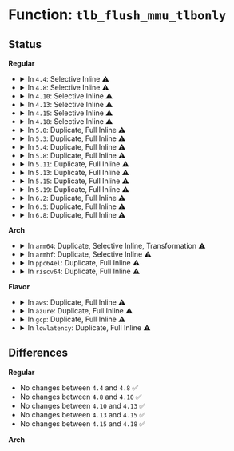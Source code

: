 # Function: <code>tlb_flush_mmu_tlbonly</code>

## Status
<b>Regular</b>
<ul>
<li>
<details>
<summary>In <code>4.4</code>: Selective Inline ⚠️</summary>

```c
void tlb_flush_mmu_tlbonly(struct mmu_gather *tlb);
```

**Collision:** Unique Static

**Inline:** Selective

**Transformation:** False

**Instances:**

```
In mm/memory.c (ffffffff811bbcb0)
Location: mm/memory.c:237
Inline: True
Direct callers:
  - mm/memory.c:tlb_finish_mmu
  - mm/memory.c:unmap_page_range
```
**Symbols:**

```
ffffffff811bbcb0-ffffffff811bbd78: tlb_flush_mmu_tlbonly (STB_LOCAL)
```
</details>
</li>
<li>
<details>
<summary>In <code>4.8</code>: Selective Inline ⚠️</summary>

```c
void tlb_flush_mmu_tlbonly(struct mmu_gather *tlb);
```

**Collision:** Unique Static

**Inline:** Selective

**Transformation:** False

**Instances:**

```
In mm/memory.c (ffffffff811d64f0)
Location: mm/memory.c:241
Inline: True
Direct callers:
  - mm/memory.c:unmap_page_range
  - mm/memory.c:tlb_finish_mmu
```
**Symbols:**

```
ffffffff811d64f0-ffffffff811d65b7: tlb_flush_mmu_tlbonly (STB_LOCAL)
```
</details>
</li>
<li>
<details>
<summary>In <code>4.10</code>: Selective Inline ⚠️</summary>

```c
void tlb_flush_mmu_tlbonly(struct mmu_gather *tlb);
```

**Collision:** Unique Static

**Inline:** Selective

**Transformation:** False

**Instances:**

```
In mm/memory.c (ffffffff811e6500)
Location: mm/memory.c:241
Inline: True
Direct callers:
  - mm/memory.c:unmap_page_range
  - mm/memory.c:tlb_finish_mmu
```
**Symbols:**

```
ffffffff811e6500-ffffffff811e65b7: tlb_flush_mmu_tlbonly (STB_LOCAL)
```
</details>
</li>
<li>
<details>
<summary>In <code>4.13</code>: Selective Inline ⚠️</summary>

```c
void tlb_flush_mmu_tlbonly(struct mmu_gather *tlb);
```

**Collision:** Unique Static

**Inline:** Selective

**Transformation:** False

**Instances:**

```
In mm/memory.c (ffffffff811f1580)
Location: mm/memory.c:241
Inline: True
Direct callers:
  - mm/memory.c:arch_tlb_finish_mmu
```
**Symbols:**

```
ffffffff811f1580-ffffffff811f1634: tlb_flush_mmu_tlbonly (STB_LOCAL)
```
</details>
</li>
<li>
<details>
<summary>In <code>4.15</code>: Selective Inline ⚠️</summary>

```c
void tlb_flush_mmu_tlbonly(struct mmu_gather *tlb);
```

**Collision:** Unique Static

**Inline:** Selective

**Transformation:** False

**Instances:**

```
In mm/memory.c (ffffffff81208250)
Location: mm/memory.c:242
Inline: True
Direct callers:
  - mm/memory.c:arch_tlb_finish_mmu
```
**Symbols:**

```
ffffffff81208250-ffffffff81208328: tlb_flush_mmu_tlbonly (STB_LOCAL)
```
</details>
</li>
<li>
<details>
<summary>In <code>4.18</code>: Selective Inline ⚠️</summary>

```c
void tlb_flush_mmu_tlbonly(struct mmu_gather *tlb);
```

**Collision:** Unique Static

**Inline:** Selective

**Transformation:** False

**Instances:**

```
In mm/memory.c (ffffffff81228fb0)
Location: mm/memory.c:241
Inline: True
Direct callers:
  - mm/memory.c:tlb_remove_table
  - mm/memory.c:arch_tlb_finish_mmu
```
**Symbols:**

```
ffffffff81228fb0-ffffffff81229061: tlb_flush_mmu_tlbonly (STB_LOCAL)
```
</details>
</li>
<li>
<details>
<summary>In <code>5.0</code>: Duplicate, Full Inline ⚠️</summary>

**Collision:** Static Duplication

**Inline:** Full

**Transformation:** False

**Instances:**

```
In mm/memory.c (ffffffff8123f7d6)
Location: include/asm-generic/tlb.h:168
Inline: True
```
```
In mm/mmu_gather.c (ffffffff8124cf0a)
Location: include/asm-generic/tlb.h:168
Inline: True
Inline callers:
  - mm/mmu_gather.c:tlb_remove_table
  - mm/mmu_gather.c:tlb_remove_table
  - mm/mmu_gather.c:tlb_table_flush
  - mm/mmu_gather.c:tlb_table_flush
  - mm/mmu_gather.c:tlb_flush_mmu
  - mm/mmu_gather.c:tlb_flush_mmu
```
</details>
</li>
<li>
<details>
<summary>In <code>5.3</code>: Duplicate, Full Inline ⚠️</summary>

**Collision:** Static Duplication

**Inline:** Full

**Transformation:** False

**Instances:**

```
In mm/memory.c (ffffffff812510d0)
Location: include/asm-generic/tlb.h:395
Inline: True
```
```
In mm/mmu_gather.c (ffffffff8125f1a5)
Location: include/asm-generic/tlb.h:395
Inline: True
Inline callers:
  - mm/mmu_gather.c:tlb_flush_mmu
  - mm/mmu_gather.c:tlb_flush_mmu
  - mm/mmu_gather.c:tlb_remove_table
  - mm/mmu_gather.c:tlb_remove_table
  - mm/mmu_gather.c:tlb_table_flush
  - mm/mmu_gather.c:tlb_table_flush
```
</details>
</li>
<li>
<details>
<summary>In <code>5.4</code>: Duplicate, Full Inline ⚠️</summary>

**Collision:** Static Duplication

**Inline:** Full

**Transformation:** False

**Instances:**

```
In mm/memory.c (ffffffff8125f58e)
Location: include/asm-generic/tlb.h:403
Inline: True
```
```
In mm/mmu_gather.c (ffffffff8126d9b5)
Location: include/asm-generic/tlb.h:403
Inline: True
Inline callers:
  - mm/mmu_gather.c:tlb_flush_mmu
  - mm/mmu_gather.c:tlb_flush_mmu
  - mm/mmu_gather.c:tlb_remove_table
  - mm/mmu_gather.c:tlb_remove_table
  - mm/mmu_gather.c:tlb_table_flush
  - mm/mmu_gather.c:tlb_table_flush
```
</details>
</li>
<li>
<details>
<summary>In <code>5.8</code>: Duplicate, Full Inline ⚠️</summary>

**Collision:** Static Duplication

**Inline:** Full

**Transformation:** False

**Instances:**

```
In mm/memory.c (ffffffff8128f9e4)
Location: include/asm-generic/tlb.h:415
Inline: True
Inline callers:
  - mm/memory.c:zap_pte_range
```
```
In mm/mmu_gather.c (ffffffff8129de42)
Location: include/asm-generic/tlb.h:415
Inline: True
Inline callers:
  - mm/mmu_gather.c:tlb_finish_mmu
  - mm/mmu_gather.c:tlb_finish_mmu
  - mm/mmu_gather.c:tlb_remove_table
  - mm/mmu_gather.c:tlb_remove_table
  - mm/mmu_gather.c:tlb_remove_table
  - mm/mmu_gather.c:tlb_remove_table
```
</details>
</li>
<li>
<details>
<summary>In <code>5.11</code>: Duplicate, Full Inline ⚠️</summary>

**Collision:** Static Duplication

**Inline:** Full

**Transformation:** False

**Instances:**

```
In mm/memory.c (ffffffff8129a52b)
Location: include/asm-generic/tlb.h:414
Inline: True
Inline callers:
  - mm/memory.c:zap_pte_range
```
```
In mm/mmu_gather.c (ffffffff812a91c2)
Location: include/asm-generic/tlb.h:414
Inline: True
Inline callers:
  - mm/mmu_gather.c:tlb_finish_mmu
  - mm/mmu_gather.c:tlb_finish_mmu
  - mm/mmu_gather.c:tlb_remove_table
  - mm/mmu_gather.c:tlb_remove_table
  - mm/mmu_gather.c:tlb_remove_table
  - mm/mmu_gather.c:tlb_remove_table
```
</details>
</li>
<li>
<details>
<summary>In <code>5.13</code>: Duplicate, Full Inline ⚠️</summary>

**Collision:** Static Duplication

**Inline:** Full

**Transformation:** False

**Instances:**

```
In mm/memory.c (ffffffff8129f6f9)
Location: include/asm-generic/tlb.h:416
Inline: True
Inline callers:
  - mm/memory.c:zap_pte_range
```
```
In mm/mmu_gather.c (ffffffff812ae632)
Location: include/asm-generic/tlb.h:416
Inline: True
Inline callers:
  - mm/mmu_gather.c:tlb_finish_mmu
  - mm/mmu_gather.c:tlb_finish_mmu
  - mm/mmu_gather.c:tlb_remove_table
  - mm/mmu_gather.c:tlb_remove_table
  - mm/mmu_gather.c:tlb_remove_table
  - mm/mmu_gather.c:tlb_remove_table
```
</details>
</li>
<li>
<details>
<summary>In <code>5.15</code>: Duplicate, Full Inline ⚠️</summary>

**Collision:** Static Duplication

**Inline:** Full

**Transformation:** False

**Instances:**

```
In mm/memory.c (ffffffff812e09e4)
Location: include/asm-generic/tlb.h:416
Inline: True
Inline callers:
  - mm/memory.c:zap_pte_range
```
```
In mm/mmu_gather.c (ffffffff812efdd2)
Location: include/asm-generic/tlb.h:416
Inline: True
Inline callers:
  - mm/mmu_gather.c:tlb_finish_mmu
  - mm/mmu_gather.c:tlb_finish_mmu
  - mm/mmu_gather.c:tlb_remove_table
  - mm/mmu_gather.c:tlb_remove_table
  - mm/mmu_gather.c:tlb_remove_table
  - mm/mmu_gather.c:tlb_remove_table
```
```
In mm/hugetlb.c (ffffffff81322350)
Location: include/asm-generic/tlb.h:416
Inline: True
Inline callers:
  - mm/hugetlb.c:__unmap_hugepage_range
```
</details>
</li>
<li>
<details>
<summary>In <code>5.19</code>: Duplicate, Full Inline ⚠️</summary>

**Collision:** Static Duplication

**Inline:** Full

**Transformation:** False

**Instances:**

```
In mm/memory.c (ffffffff81341dcc)
Location: include/asm-generic/tlb.h:416
Inline: True
Inline callers:
  - mm/memory.c:unmap_page_range
  - mm/memory.c:unmap_page_range
  - mm/memory.c:zap_pte_range
  - mm/memory.c:zap_pte_range
```
```
In mm/mmu_gather.c (ffffffff813532e0)
Location: include/asm-generic/tlb.h:416
Inline: True
Inline callers:
  - mm/mmu_gather.c:tlb_finish_mmu
  - mm/mmu_gather.c:tlb_finish_mmu
  - mm/mmu_gather.c:tlb_remove_table
  - mm/mmu_gather.c:tlb_remove_table
  - mm/mmu_gather.c:tlb_remove_table
  - mm/mmu_gather.c:tlb_remove_table
```
```
In mm/mprotect.c (ffffffff81354cce)
Location: include/asm-generic/tlb.h:416
Inline: True
Inline callers:
  - mm/mprotect.c:change_protection_range
```
```
In mm/madvise.c (ffffffff81375c2e)
Location: include/asm-generic/tlb.h:416
Inline: True
Inline callers:
  - mm/madvise.c:madvise_free_single_vma
  - mm/madvise.c:madvise_pageout
  - mm/madvise.c:madvise_cold
```
```
In mm/hugetlb.c (ffffffff8138f78d)
Location: include/asm-generic/tlb.h:416
Inline: True
Inline callers:
  - mm/hugetlb.c:__unmap_hugepage_range
  - mm/hugetlb.c:__unmap_hugepage_range
  - mm/hugetlb.c:__unmap_hugepage_range
  - mm/hugetlb.c:__unmap_hugepage_range
```
</details>
</li>
<li>
<details>
<summary>In <code>6.2</code>: Duplicate, Full Inline ⚠️</summary>

**Collision:** Static Duplication

**Inline:** Full

**Transformation:** False

**Instances:**

```
In mm/memory.c (ffffffff813b9cee)
Location: include/asm-generic/tlb.h:448
Inline: True
Inline callers:
  - mm/memory.c:unmap_page_range
  - mm/memory.c:unmap_page_range
  - mm/memory.c:zap_pte_range
  - mm/memory.c:zap_pte_range
```
```
In mm/mmu_gather.c (ffffffff813cd5a0)
Location: include/asm-generic/tlb.h:448
Inline: True
Inline callers:
  - mm/mmu_gather.c:tlb_finish_mmu
  - mm/mmu_gather.c:tlb_finish_mmu
  - mm/mmu_gather.c:tlb_remove_table
  - mm/mmu_gather.c:tlb_remove_table
  - mm/mmu_gather.c:tlb_remove_table
  - mm/mmu_gather.c:tlb_remove_table
```
```
In mm/mprotect.c (ffffffff813cf1ca)
Location: include/asm-generic/tlb.h:448
Inline: True
Inline callers:
  - mm/mprotect.c:change_protection_range
```
```
In mm/madvise.c (ffffffff813f2ea5)
Location: include/asm-generic/tlb.h:448
Inline: True
```
```
In mm/hugetlb.c (ffffffff8140ff24)
Location: include/asm-generic/tlb.h:448
Inline: True
Inline callers:
  - mm/hugetlb.c:__unmap_hugepage_range
  - mm/hugetlb.c:__unmap_hugepage_range
  - mm/hugetlb.c:__unmap_hugepage_range
  - mm/hugetlb.c:__unmap_hugepage_range
```
</details>
</li>
<li>
<details>
<summary>In <code>6.5</code>: Duplicate, Full Inline ⚠️</summary>

**Collision:** Static Duplication

**Inline:** Full

**Transformation:** False

**Instances:**

```
In mm/memory.c (ffffffff813eea01)
Location: include/asm-generic/tlb.h:448
Inline: True
Inline callers:
  - mm/memory.c:unmap_page_range
  - mm/memory.c:unmap_page_range
  - mm/memory.c:zap_pte_range
  - mm/memory.c:zap_pte_range
```
```
In mm/mmu_gather.c (ffffffff81401f00)
Location: include/asm-generic/tlb.h:448
Inline: True
Inline callers:
  - mm/mmu_gather.c:tlb_finish_mmu
  - mm/mmu_gather.c:tlb_finish_mmu
  - mm/mmu_gather.c:tlb_remove_table
  - mm/mmu_gather.c:tlb_remove_table
  - mm/mmu_gather.c:tlb_remove_table
  - mm/mmu_gather.c:tlb_remove_table
```
```
In mm/mprotect.c (ffffffff81403b69)
Location: include/asm-generic/tlb.h:448
Inline: True
Inline callers:
  - mm/mprotect.c:change_protection_range
```
```
In mm/madvise.c (ffffffff814268e5)
Location: include/asm-generic/tlb.h:448
Inline: True
```
```
In mm/hugetlb.c (ffffffff814432e0)
Location: include/asm-generic/tlb.h:448
Inline: True
Inline callers:
  - mm/hugetlb.c:__unmap_hugepage_range
  - mm/hugetlb.c:__unmap_hugepage_range
  - mm/hugetlb.c:__unmap_hugepage_range
  - mm/hugetlb.c:__unmap_hugepage_range
```
</details>
</li>
<li>
<details>
<summary>In <code>6.8</code>: Duplicate, Full Inline ⚠️</summary>

**Collision:** Static Duplication

**Inline:** Full

**Transformation:** False

**Instances:**

```
In mm/memory.c (ffffffff8141a4e1)
Location: include/asm-generic/tlb.h:448
Inline: True
Inline callers:
  - mm/memory.c:unmap_page_range
  - mm/memory.c:unmap_page_range
  - mm/memory.c:zap_pte_range
  - mm/memory.c:zap_pte_range
```
```
In mm/mmu_gather.c (ffffffff8142e550)
Location: include/asm-generic/tlb.h:448
Inline: True
Inline callers:
  - mm/mmu_gather.c:tlb_finish_mmu
  - mm/mmu_gather.c:tlb_finish_mmu
  - mm/mmu_gather.c:tlb_remove_table
  - mm/mmu_gather.c:tlb_remove_table
  - mm/mmu_gather.c:tlb_remove_table
  - mm/mmu_gather.c:tlb_remove_table
```
```
In mm/mprotect.c (ffffffff814300e9)
Location: include/asm-generic/tlb.h:448
Inline: True
Inline callers:
  - mm/mprotect.c:change_protection_range
```
```
In mm/madvise.c (ffffffff81460852)
Location: include/asm-generic/tlb.h:448
Inline: True
Inline callers:
  - mm/madvise.c:madvise_free_single_vma
  - mm/madvise.c:madvise_pageout
  - mm/madvise.c:madvise_cold
```
```
In mm/hugetlb.c (ffffffff8147d52c)
Location: include/asm-generic/tlb.h:448
Inline: True
Inline callers:
  - mm/hugetlb.c:__unmap_hugepage_range
  - mm/hugetlb.c:__unmap_hugepage_range
  - mm/hugetlb.c:__unmap_hugepage_range
  - mm/hugetlb.c:__unmap_hugepage_range
```
</details>
</li>
</ul>
<b>Arch</b>
<ul>
<li>
<details>
<summary>In <code>arm64</code>: Duplicate, Selective Inline, Transformation ⚠️</summary>

```c
void tlb_flush_mmu_tlbonly(struct mmu_gather *tlb);
```

**Collision:** Static Duplication

**Inline:** Selective

**Transformation:** True

**Instances:**

```
In mm/memory.c (ffff8000102f6e38)
Location: include/asm-generic/tlb.h:403
Inline: True
Inline callers:
  - mm/memory.c:unmap_page_range
  - mm/memory.c:unmap_page_range
  - mm/memory.c:unmap_page_range
Direct callers:
  - mm/memory.c:unmap_page_range
```
```
In mm/mmu_gather.c (ffff800010304c7c)
Location: include/asm-generic/tlb.h:403
Inline: True
Inline callers:
  - mm/mmu_gather.c:tlb_flush_mmu
  - mm/mmu_gather.c:tlb_remove_table
  - mm/mmu_gather.c:tlb_table_flush
Direct callers:
  - mm/mmu_gather.c:tlb_flush_mmu
  - mm/mmu_gather.c:tlb_remove_table
  - mm/mmu_gather.c:tlb_table_flush
```
```
In mm/madvise.c (ffff80001031d948)
Location: include/asm-generic/tlb.h:403
Inline: False
Direct callers:
  - mm/madvise.c:madvise_free_single_vma
  - mm/madvise.c:madvise_pageout
  - mm/madvise.c:madvise_cold
```
```
In mm/hugetlb.c (ffff800010333da4)
Location: include/asm-generic/tlb.h:403
Inline: True
Inline callers:
  - mm/hugetlb.c:__unmap_hugepage_range
```
**Symbols:**

```
ffff8000102f40d8-ffff8000102f4338: tlb_flush_mmu_tlbonly.part.0 (STB_LOCAL)
ffff800010304830-ffff800010304a90: tlb_flush_mmu_tlbonly.part.0 (STB_LOCAL)
ffff80001031d948-ffff80001031dbc4: tlb_flush_mmu_tlbonly (STB_LOCAL)
```
</details>
</li>
<li>
<details>
<summary>In <code>armhf</code>: Duplicate, Selective Inline ⚠️</summary>

```c
void tlb_flush_mmu_tlbonly(struct mmu_gather *tlb);
```

**Collision:** Static Duplication

**Inline:** Selective

**Transformation:** False

**Instances:**

```
In mm/memory.c (c0519060)
Location: include/asm-generic/tlb.h:403
Inline: True
Inline callers:
  - mm/memory.c:unmap_page_range
  - mm/memory.c:unmap_page_range
  - mm/memory.c:unmap_page_range
  - mm/memory.c:unmap_page_range
```
```
In mm/mmu_gather.c (c0523054)
Location: include/asm-generic/tlb.h:403
Inline: True
Inline callers:
  - mm/mmu_gather.c:tlb_finish_mmu
```
```
In mm/madvise.c (c053737c)
Location: include/asm-generic/tlb.h:403
Inline: False
Direct callers:
  - mm/madvise.c:__se_sys_madvise
  - mm/madvise.c:madvise_free_single_vma
```
**Symbols:**

```
c053737c-c0537474: tlb_flush_mmu_tlbonly (STB_LOCAL)
```
</details>
</li>
<li>
<details>
<summary>In <code>ppc64el</code>: Duplicate, Full Inline ⚠️</summary>

**Collision:** Static Duplication

**Inline:** Full

**Transformation:** False

**Instances:**

```
In mm/memory.c (c0000000003beef0)
Location: include/asm-generic/tlb.h:403
Inline: True
Inline callers:
  - mm/memory.c:zap_pte_range
```
```
In mm/mmu_gather.c (c0000000003d191c)
Location: include/asm-generic/tlb.h:403
Inline: True
Inline callers:
  - mm/mmu_gather.c:tlb_flush_mmu
  - mm/mmu_gather.c:tlb_flush_mmu
  - mm/mmu_gather.c:tlb_flush_mmu
  - mm/mmu_gather.c:tlb_flush_mmu
  - mm/mmu_gather.c:tlb_remove_table
  - mm/mmu_gather.c:tlb_remove_table
  - mm/mmu_gather.c:tlb_remove_table
  - mm/mmu_gather.c:tlb_remove_table
```
</details>
</li>
<li>
<details>
<summary>In <code>riscv64</code>: Duplicate, Full Inline ⚠️</summary>

**Collision:** Static Duplication

**Inline:** Full

**Transformation:** False

**Instances:**

```
In mm/memory.c (ffffffe0002077dc)
Location: include/asm-generic/tlb.h:403
Inline: True
Inline callers:
  - mm/memory.c:unmap_page_range
  - mm/memory.c:unmap_page_range
  - mm/memory.c:unmap_page_range
  - mm/memory.c:unmap_page_range
```
```
In mm/mmu_gather.c (ffffffe000210fd6)
Location: include/asm-generic/tlb.h:403
Inline: True
Inline callers:
  - mm/mmu_gather.c:tlb_finish_mmu
```
```
In mm/madvise.c (ffffffe000220f3a)
Location: include/asm-generic/tlb.h:403
Inline: True
Inline callers:
  - mm/madvise.c:madvise_free_single_vma
  - mm/madvise.c:madvise_pageout
  - mm/madvise.c:madvise_cold
```
```
In mm/hugetlb.c (ffffffe00022ff58)
Location: include/asm-generic/tlb.h:403
Inline: True
Inline callers:
  - mm/hugetlb.c:__unmap_hugepage_range
```
</details>
</li>
</ul>
<b>Flavor</b>
<ul>
<li>
<details>
<summary>In <code>aws</code>: Duplicate, Full Inline ⚠️</summary>

**Collision:** Static Duplication

**Inline:** Full

**Transformation:** False

**Instances:**

```
In mm/memory.c (ffffffff81257bde)
Location: include/asm-generic/tlb.h:403
Inline: True
```
```
In mm/mmu_gather.c (ffffffff81266005)
Location: include/asm-generic/tlb.h:403
Inline: True
Inline callers:
  - mm/mmu_gather.c:tlb_flush_mmu
  - mm/mmu_gather.c:tlb_flush_mmu
  - mm/mmu_gather.c:tlb_remove_table
  - mm/mmu_gather.c:tlb_remove_table
  - mm/mmu_gather.c:tlb_table_flush
  - mm/mmu_gather.c:tlb_table_flush
```
</details>
</li>
<li>
<details>
<summary>In <code>azure</code>: Duplicate, Full Inline ⚠️</summary>

**Collision:** Static Duplication

**Inline:** Full

**Transformation:** False

**Instances:**

```
In mm/memory.c (ffffffff8124a492)
Location: include/asm-generic/tlb.h:403
Inline: True
Inline callers:
  - mm/memory.c:zap_pte_range
```
```
In mm/mmu_gather.c (ffffffff81258425)
Location: include/asm-generic/tlb.h:403
Inline: True
Inline callers:
  - mm/mmu_gather.c:tlb_flush_mmu
  - mm/mmu_gather.c:tlb_flush_mmu
  - mm/mmu_gather.c:tlb_remove_table
  - mm/mmu_gather.c:tlb_remove_table
  - mm/mmu_gather.c:tlb_table_flush
  - mm/mmu_gather.c:tlb_table_flush
```
</details>
</li>
<li>
<details>
<summary>In <code>gcp</code>: Duplicate, Full Inline ⚠️</summary>

**Collision:** Static Duplication

**Inline:** Full

**Transformation:** False

**Instances:**

```
In mm/memory.c (ffffffff8125597e)
Location: include/asm-generic/tlb.h:403
Inline: True
```
```
In mm/mmu_gather.c (ffffffff81263da5)
Location: include/asm-generic/tlb.h:403
Inline: True
Inline callers:
  - mm/mmu_gather.c:tlb_flush_mmu
  - mm/mmu_gather.c:tlb_flush_mmu
  - mm/mmu_gather.c:tlb_remove_table
  - mm/mmu_gather.c:tlb_remove_table
  - mm/mmu_gather.c:tlb_table_flush
  - mm/mmu_gather.c:tlb_table_flush
```
</details>
</li>
<li>
<details>
<summary>In <code>lowlatency</code>: Duplicate, Full Inline ⚠️</summary>

**Collision:** Static Duplication

**Inline:** Full

**Transformation:** False

**Instances:**

```
In mm/memory.c (ffffffff812653fd)
Location: include/asm-generic/tlb.h:403
Inline: True
```
```
In mm/mmu_gather.c (ffffffff81273765)
Location: include/asm-generic/tlb.h:403
Inline: True
Inline callers:
  - mm/mmu_gather.c:tlb_flush_mmu
  - mm/mmu_gather.c:tlb_flush_mmu
  - mm/mmu_gather.c:tlb_remove_table
  - mm/mmu_gather.c:tlb_remove_table
  - mm/mmu_gather.c:tlb_table_flush
  - mm/mmu_gather.c:tlb_table_flush
```
</details>
</li>
</ul>

## Differences
<b>Regular</b>
<ul>
<li>
No changes between <code>4.4</code> and <code>4.8</code> ✅
</li>
<li>
No changes between <code>4.8</code> and <code>4.10</code> ✅
</li>
<li>
No changes between <code>4.10</code> and <code>4.13</code> ✅
</li>
<li>
No changes between <code>4.13</code> and <code>4.15</code> ✅
</li>
<li>
No changes between <code>4.15</code> and <code>4.18</code> ✅
</li>
</ul>
<b>Arch</b>
<ul>
</ul>
